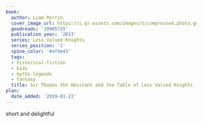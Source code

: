 ```yaml
---
book:
  author: Liam Perrin
  cover_image_url: https://i.gr-assets.com/images/S/compressed.photo.goodreads.com/books/1539480751l/20985735._SX98_.jpg
  goodreads: '20985735'
  publication_year: '2013'
  series: Less Valued Knights
  series_position: '1'
  spine_color: '#af4e43'
  tags:
  - historical-fiction
  - kids
  - myths-legends
  - fantasy
  title: Sir Thomas the Hesitant and the Table of Less Valued Knights
plan:
  date_added: '2019-01-23'
---
```


short and delightful
